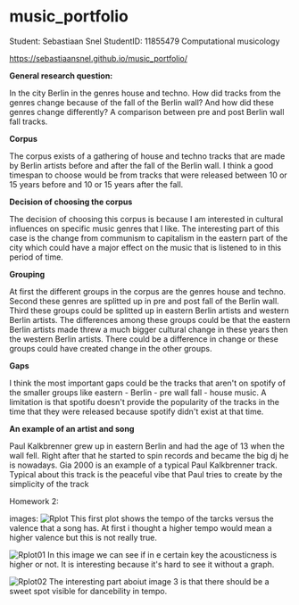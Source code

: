 # music_portfolio

Student: Sebastiaan Snel
StudentID: 11855479
Computational musicology

https://sebastiaansnel.github.io/music_portfolio/


**General research question:**

In the city Berlin in the genres house and techno. How did tracks from the genres change because of the fall of the Berlin wall? 
And how did these genres change differently? A comparison between pre and post Berlin wall fall tracks. 

 **Corpus** 

The corpus exists of a gathering of house and techno tracks that are made by Berlin artists before and after the fall of the Berlin wall.
I think a good timespan to choose would be from tracks that were released between 10 or 15 years before and 10 or 15 years after the fall.

**Decision of choosing the corpus**

The decision of choosing this corpus is because I am interested in cultural influences on specific music genres that I like. The interesting 
part of this case is the change from communism to capitalism in the eastern part of the city which could have a major effect on the music
that is listened to in this period of time. 

**Grouping**

At first the different groups in the corpus are the genres house and techno. Second these genres are splitted up in pre and post fall of the Berlin wall.
Third these groups could be splitted up in eastern Berlin artists and western Berlin artists. The differences among these groups could be that the eastern 
Berlin artists made threw a much bigger cultural change in these years then the western Berlin artists. There could be a difference in change or these 
groups could have created change in the other groups.

**Gaps**

I think the most important gaps could be the tracks that aren't on spotify of the smaller groups like eastern - Berlin - pre wall fall - house music. 
A limitation is that spotifu doesn't provide the popularity of the tracks in the time that they were released because spotify didn't exist at that time.

**An example of an artist and song**

Paul Kalkbrenner grew up in eastern Berlin and had the age of 13 when the wall fell. Right after that he started to spin records and became the big dj he
is nowadays. Gia 2000 is an example of a typical Paul Kalkbrenner track. Typical about this track is the peaceful vibe that Paul tries to create by the
simplicity of the track



Homework 2:

images:
![Rplot](https://user-images.githubusercontent.com/59564243/154936037-e75fc40d-0620-46ed-b2e9-562321b1e93f.png)
This first plot shows the tempo of the tarcks versus the valence that a song has. At first i thought a higher tempo would mean a higher valence but this is not really true.

![Rplot01](https://user-images.githubusercontent.com/59564243/154936071-91d4c8b3-6bf8-49da-83a9-72feac5cc191.png)
In this image we can see if in e certain key the acousticness is higher or not. It is interesting because it's hard to see it without a graph.

![Rplot02](https://user-images.githubusercontent.com/59564243/154936089-69fc2aa9-7df5-4cd8-8a31-3f8f7ab642dc.png)
The interesting part aboiut image 3 is that there should be a sweet spot visible for dancebility in tempo.













